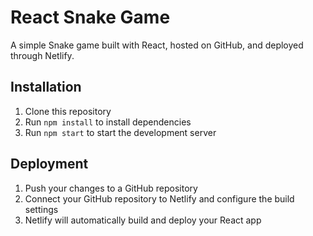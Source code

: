 # React Snake Game

A simple Snake game built with React, hosted on GitHub, and deployed through Netlify.

## Installation

1. Clone this repository
2. Run `npm install` to install dependencies
3. Run `npm start` to start the development server

## Deployment

1. Push your changes to a GitHub repository
2. Connect your GitHub repository to Netlify and configure the build settings
3. Netlify will automatically build and deploy your React app

